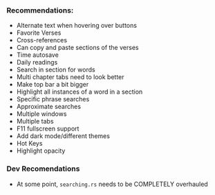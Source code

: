 ### Recommendations:
- Alternate text when hovering over buttons
- Favorite Verses
- Cross-references
- Can copy and paste sections of the verses
- Time autosave
- Daily readings
- Search in section for words
- Multi chapter tabs need to look better
- Make top bar a bit bigger
- Highlight all instances of a word in a section
- Specific phrase searches
- Approximate searches
- Multiple windows
- Multiple tabs
- F11 fullscreen support
- Add dark mode/different themes
- Hot Keys
- Highlight opacity

### Dev Recomendations
- At some point, `searching.rs` needs to be COMPLETELY overhauled